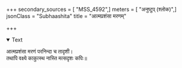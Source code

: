 +++
secondary_sources = [ "MSS_4592",]
meters = [ "अनुष्टुप् (श्लोक)",]
jsonClass = "Subhaashita"
title = "आत्मप्रशंसा मरणम्"

+++

<details open><summary>Text</summary>

आत्मप्रशंसा मरणं परनिन्दा च तादृशी।  
तथापि वक्ष्ये काकुत्स्थ नास्ति मत्सदृशः कपिः॥
</details>
